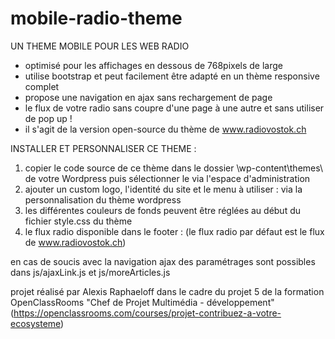 # mobile-radio-theme

UN THEME MOBILE POUR LES WEB RADIO 

  - optimisé pour les affichages en dessous de 768pixels de large
  - utilise bootstrap et peut facilement être adapté en un thème responsive complet
  - propose une navigation en ajax sans rechargement de page  
  - le flux de votre radio sans coupre d'une page à une autre et sans utiliser de pop up !
  - il s'agit de la version open-source du thème de www.radiovostok.ch

INSTALLER ET PERSONNALISER CE THEME :

1. copier le code source de ce thème dans le dossier \wp-content\themes\ de votre Wordpress puis sélectionner le via l'espace d'administration 
2. ajouter un custom logo, l'identité du site et le menu à utiliser : via la personnalisation du thème wordpress
3. les différentes couleurs de fonds peuvent être réglées au début du fichier style.css du thème
4. le flux radio disponible dans le footer : 
(le flux radio par défaut est le flux de www.radiovostok.ch)

en cas de soucis avec la navigation ajax des paramétrages sont possibles dans js/ajaxLink.js et js/moreArticles.js

projet réalisé par Alexis Raphaeloff dans le cadre du projet 5 de la formation OpenClassRooms "Chef de Projet Multimédia - développement" (https://openclassrooms.com/courses/projet-contribuez-a-votre-ecosysteme)
